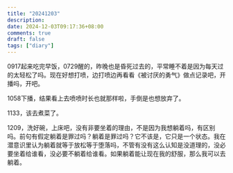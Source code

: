 ```yaml
---
title: "20241203"
description: 
date: 2024-12-03T09:17:36+08:00
comments: true
draft: false
tags: ["diary"]
---
```

0917起来吃完早饭，0729醒的，昨晚也是昏死过去的，平常睡不着是因为每天过的太轻松了吗。现在好想打喷，边打喷边再看看《被讨厌的勇气》做点记录吧，开播吗，开吧。

1058下播，结果看上去喷喷时长也就那样啦，手倒是也想放弃了。

1133，该去煮菜了。

1209，洗好碗，上床吧，没有非要坐着的理由，不是因为我想躺着吗，有区别吗。前句有假定躺着是罪过吗？躺着是罪过吗？它不该是，它只是一个状态。我在潜意识里认为躺着就等于放松等于堕落吗，不管有没有这么认知是没道理的，没必要坐着给谁看，没必要不躺着给谁看。如果躺着能让现在我的舒服，那么我可以去躺着。